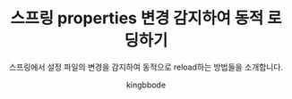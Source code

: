 ---
layout:     post
title:      스프링 properties 변경 감지하여 동적 로딩하기
author:     kingbbode
tags: 		spring
subtitle:  	스프링에서 설정 파일의 변경을 감지하여 동적으로 reload하는 방법들을 소개합니다.
category:  posts
outlink: 17
---